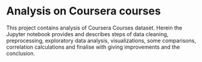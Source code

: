 # Analysis on Coursera courses 
This project contains analysis of Coursera Courses dataset. Herein the Jupyter notebook provides and describes steps of data cleaning, preprocessing, exploratory data analysis, visualizations, some comparisons, correlation calculations and finalise with giving improvements and the conclusion.
